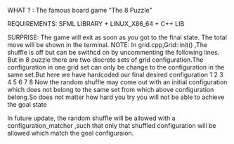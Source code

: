 WHAT ? : The famous board game "The 8 Puzzle"

REQUIREMENTS: SFML LIBRARY + LINUX_X86_64 + C++ LIB

SURPRISE: The game will exit as soon as you got to the final state.
           The total move will be shown in the terminal.
NOTE:
In grid.cpp,Grid::init() ,The shuffle is off but can be swithcd on by uncommenting the following lines.
But in 8 puzzle there are two discrete sets of grid configuration.The configuration
in one grid set can only be change to the configuration in the same set.But here we have
hardcoded our final desired configuration
             1   2
        3    4   5
        6    7   8
Now the random shuffle may come out with an initial configuration which does not belong
to the same set from which above configuration belong.So does not matter how hard you try
you will not be able to achieve the goal state

In future update, the random shuffle will be allowed with a configuration_matcher ,such that only
that shuffled configuration will be allowed which match the goal configuraion.
